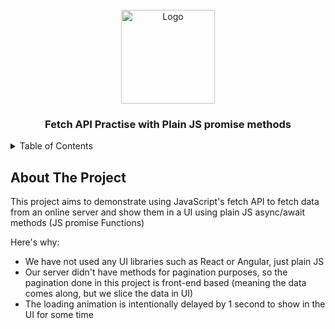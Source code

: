 <!-- PROJECT LOGO -->
<br />
<div align="center">
  <a href="https://github.com/othneildrew/Best-README-Template">
    <img src="https://www.smartdraw.com/working-smarter/img/how-to-create-a-project-planning-map.svg" alt="Logo" width="150" height="150">
  </a>

  <h3 align="center">Fetch API Practise with Plain JS promise methods</h3>
</div>

<!-- TABLE OF CONTENTS -->
<details>
  <summary>Table of Contents</summary>
  <ol>
    <li>
      <a href="#about-the-project">About The Project</a>
      <ul>
        <li><a href="#built-with">Built With</a></li>
      </ul>
    </li>
    <li>
      <a href="#getting-started">Getting Started</a>
      <ul>
        <li><a href="#prerequisites">Prerequisites</a></li>
        <li><a href="#installation">Installation</a></li>
      </ul>
    </li>
    <li><a href="#usage">Usage</a></li>
    <li><a href="#roadmap">Roadmap</a></li>
    <li><a href="#contributing">Contributing</a></li>
    <li><a href="#license">License</a></li>
    <li><a href="#contact">Contact</a></li>
    <li><a href="#acknowledgments">Acknowledgments</a></li>
  </ol>
</details>

## About The Project

This project aims to demonstrate using JavaScript's fetch API to fetch data from an online server and show them in a UI using plain JS async/await methods (JS promise Functions)

Here's why:
* We have not used any UI libraries such as React or Angular, just plain JS
* Our server didn't have methods for pagination purposes, so the pagination done in this project is front-end based (meaning the data comes along, but we slice the data in UI)
* The loading animation is intentionally delayed by 1 second to show in the UI for some time

